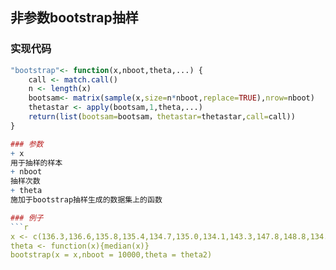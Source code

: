 ## 非参数bootstrap抽样

### 实现代码
```r
"bootstrap"<- function(x,nboot,theta,...) {
    call <- match.call()
    n <- length(x)
    bootsam<- matrix(sample(x,size=n*nboot,replace=TRUE),nrow=nboot)
    thetastar <- apply(bootsam,1,theta,...)
    return(list(bootsam=bootsam，thetastar=thetastar,call=call))
}

### 参数
+ x
用于抽样的样本
+ nboot
抽样次数
+ theta
施加于bootstrap抽样生成的数据集上的函数

### 例子
```r
x <- c(136.3,136.6,135.8,135.4,134.7,135.0,134.1,143.3,147.8,148.8,134.8,135.2,134.9,146.5,141.2,135.4,134.8,135.8,135.0,133.7,134.4,134.9,134.8,134.5,134.3,135.2)
theta <- function(x){median(x)}
bootstrap(x = x,nboot = 10000,theta = theta2)
```
